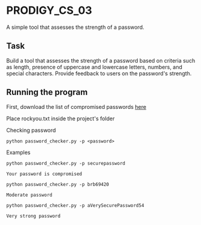 # PRODIGY_CS_03
A simple tool that assesses the strength of a password.

## Task
Build a tool that assesses the strength of a password based on criteria such as length, presence of uppercase and lowercase letters, numbers, and special characters. Provide feedback to users on the password's strength.

## Running the program
First, download the list of compromised passwords [here](https://github.com/brannondorsey/naive-hashcat/releases/download/data/rockyou.txt)

Place rockyou.txt inside the project's folder

Checking password
```
python password_checker.py -p <password>
```

Examples
```
python password_checker.py -p securepassword

Your password is compromised
```

```
python password_checker.py -p brb69420

Moderate password
```

```
python password_checker.py -p aVerySecurePassword54

Very strong password
```